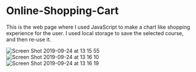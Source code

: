# Online-Shopping-Cart
This is the web page where I used JavaScript to make a chart like shopping experience for the user. 
I used local storage to save the selected course, and then re-use it.

![Screen Shot 2019-09-24 at 13 15 55](https://user-images.githubusercontent.com/49531974/65509728-62e2b080-ded3-11e9-875f-8c386b800bc0.png)
![Screen Shot 2019-09-24 at 13 16 10](https://user-images.githubusercontent.com/49531974/65509730-62e2b080-ded3-11e9-9fb6-af3a30d94be7.png)
![Screen Shot 2019-09-24 at 13 16 19](https://user-images.githubusercontent.com/49531974/65509731-62e2b080-ded3-11e9-9830-02aaff59aa65.png)
